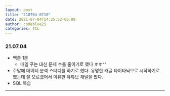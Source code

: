 ```yaml
---
layout: post
title: "210704-0710"
date: 2021-07-04T14:25:52-05:00
author: codeblue25
categories: TIL
---
```


<h3>21.07.04</h3>

- 백준 1문
  - 매일 푸는 대신 문제 수를 줄이기로 했다 ㅎㅎ^^
- 주말에 데이터 분석 스터디를 하기로 했다. 유명한 캐글 타이타닉으로 시작하기로 했는데 잘 모르겠어서 이유한 유튜브 채널을 봤다.
- SQL 복습

---

